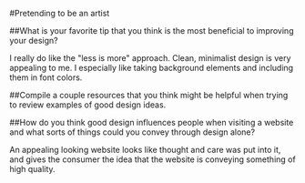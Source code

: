 #Pretending to be an artist

##What is your favorite tip that you think is the most beneficial to improving your design?

I really do like the "less is more" approach. Clean, minimalist design is very appealing to me. I especially like taking background elements and including them in font colors.

##Compile a couple resources that you think might be helpful when trying to review examples of good design ideas.



##How do you think good design influences people when visiting a website and what sorts of things could you convey through design alone?

An appealing looking website looks like thought and care was put into it, and gives the consumer the idea that the website is conveying something of high quality.